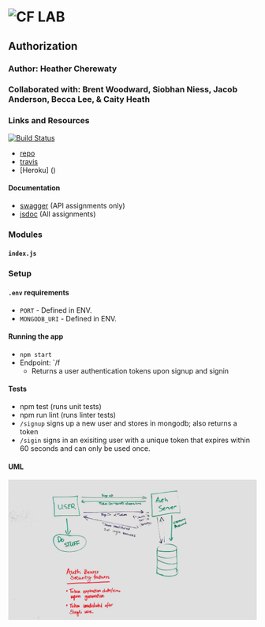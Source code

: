 ![CF](http://i.imgur.com/7v5ASc8.png) LAB
=================================================

## Authorization 

### Author: Heather Cherewaty
### Collaborated with:  Brent Woodward, Siobhan Niess, Jacob Anderson, Becca Lee, & Caity Heath

### Links and Resources
[![Build Status](https://www.travis-ci.com/hcherewaty/18-authorization.svg?branch=master)](https://www.travis-ci.com/hcherewaty/18-authorization)

* [repo](https://github.com/hcherewaty/18-authorization)
* [travis](https://www.travis-ci.com/hcherewaty/18-authorization)
* [Heroku] ()

#### Documentation
* [swagger](http://xyz.com) (API assignments only)
* [jsdoc](http://xyz.com) (All assignments)

### Modules
#### `index.js`

### Setup
#### `.env` requirements
* `PORT` - Defined in ENV.
* `MONGODB_URI` - Defined in ENV.

#### Running the app
* `npm start`
* Endpoint: `/f
  * Returns a user authentication tokens upon signup and signin
  
#### Tests
* npm test (runs unit tests)
* npm run lint (runs linter tests)
* `/signup` signs up a new user and stores in mongodb; also returns a token
* `/sigin` signs in an exisiting user with a unique token that expires within 60 seconds and can only be used once.

#### UML
![Whiteboard Image](lab18UML.jpg)
